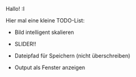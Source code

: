 Hallo! :I



Hier mal eine kleine TODO-List:

* Bild intelligent skalieren

* SLIDER!!

* Dateipfad für Speichern (nicht überschreiben)

* Output als Fenster anzeigen

